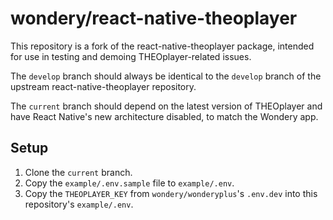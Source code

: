 # wondery/react-native-theoplayer

This repository is a fork of the react-native-theoplayer package, intended for use in testing and demoing THEOplayer-related issues.

The `develop` branch should always be identical to the `develop` branch of the upstream react-native-theoplayer repository.
 
The `current` branch should depend on the latest version of THEOplayer and have React Native's new architecture disabled, to match the Wondery app.

## Setup

1. Clone the `current` branch.
2. Copy the `example/.env.sample` file to `example/.env`.
3. Copy the `THEOPLAYER_KEY` from `wondery/wonderyplus`'s `.env.dev` into this repository's `example/.env`.
